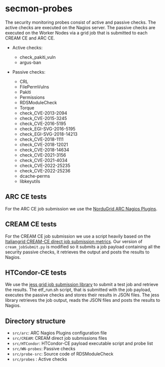# secmon-probes

The security monitoring probes consist of active and passive checks. The active checks are executed on the Nagios server. The passive checks are executed on the
Worker Nodes via a grid job that is submitted to each CREAM CE and ARC CE.

* Active checks:
  * check_pakiti_vuln
  * argus-ban

* Passive checks:
  * CRL
  * FilePermVulns
  * Pakiti
  * Permissions
  * RDSModuleCheck
  * Torque
  * check_CVE-2013-2094
  * check_CVE-2015-3245
  * check_CVE-2016-5195
  * check_EGI-SVG-2016-5195
  * check_EGI-SVG-2018-14213
  * check_CVE-2018-1111
  * check_CVE-2018-12021
  * check_CVE-2018-14634
  * check_CVE-2021-3156
  * check_CVE-2021-4034
  * check_CVE-2022-25235
  * check_CVE-2022-25236
  * dcache-perms
  * libkeyutils

## ARC CE tests

For the ARC CE job submission we use the [NorduGrid ARC Nagios Plugins](http://git.nbi.ku.dk/downloads/NorduGridARCNagiosPlugins/arcce.html).

## CREAM CE tests

For the CREAM CE job submission we use a script heavily based on the [Italiangrid CREAM-CE direct job submission metrics](https://wiki.italiangrid.it/twiki/bin/view/CREAM/DjsCreamProbeNew). Our version of `cream_jobSubmit.py` is modified so it submits a job payload containing all the security passive checks, it retrieves the output and posts the results to Nagios.

## HTCondor-CE tests

We use the [jess grid job submission library](https://gitlab.cern.ch/etf/jess/) to submit a test job and retrieve the results. The etf_run.sh script, that is submitted with the job payload, executes the passive checks and stores their results in JSON files. The jess library retrieves the job output, reads the JSON files and posts the results to Nagios.

## Directory structure

* `src/arc`: ARC Nagios Plugins configuration file
* `src/CREAM`: CREAM direct job submissions files
* `src/HTCondor`: HTCondor-CE payload executable script and probe list
* `src/WN-probes`: Passive checks
* `src/probe-src`: Source code of RDSModuleCheck
* `src/probes` : Active checks

